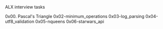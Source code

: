 ALX interview tasks

0x00. Pascal's Triangle
0x02-minimum_operations
0x03-log_parsing
0x04-utf8_validation
0x05-nqueens
0x06-starwars_api
